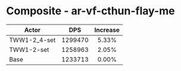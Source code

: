 # Composite - ar-vf-cthun-flay-me
| Actor | DPS | Increase |
|---|:---:|:---:|
|TWW1-2_4-set|1299470|5.33%|
|TWW1-2-set|1258963|2.05%|
|Base|1233713|0.00%|
